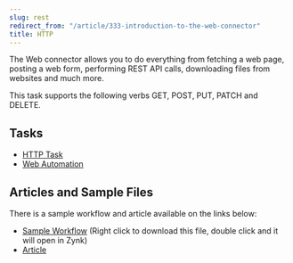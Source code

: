 ```yaml
---
slug: rest
redirect_from: "/article/333-introduction-to-the-web-connector"
title: HTTP
---
```

The Web connector allows you to do everything from fetching a web page, posting a web form, performing REST API calls, downloading files from websites and much more.

This task supports the following verbs GET, POST, PUT, PATCH and DELETE.

## Tasks
 * [HTTP Task](http-task)
 * [Web Automation](web-automation)

## Articles and Sample Files
There is a sample workflow and article available on the links below:

 * [Sample Workflow](https://raw.githubusercontent.com/zynksoftware/samples/master/Workflow%20Samples/Website%20Script%20Based%20Sage%2050%20Integration.wkf) (Right click to download this file, double click and it will open in Zynk)
 * [Article](website-script-based-integration)
